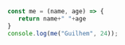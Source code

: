 ```javascript
const me = (name, age) => {
   return name+" "+age
}
console.log(me("Guilhem", 24));
```
